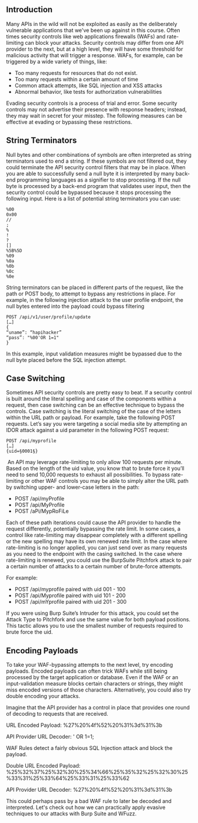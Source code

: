 
## Introduction

Many APIs in the wild will not be exploited as easily as the deliberately vulnerable applications that we've been up against in this course. Often times security controls like web applications firewalls (WAFs) and rate-limiting can block your attacks. Security controls may differ from one API provider to the next, but at a high level, they will have some threshold for malicious activity that will trigger a response. WAFs, for example, can be triggered by a wide variety of things, like:

-   Too many requests for resources that do not exist.
-   Too many requests within a certain amount of time
-   Common attack attempts, like SQL injection and XSS attacks
-   Abnormal behavior, like tests for authorization vulnerabilities

Evading security controls is a process of trial and error. Some security controls may not advertise their presence with response headers; instead, they may wait in secret for your misstep. The following measures can be effective at evading or bypassing these restrictions.


## String Terminators

Null bytes and other combinations of symbols are often interpreted as string terminators used to end a string. If these symbols are not filtered out, they could terminate the API security control filters that may be in place. When you are able to successfully send a null byte it is interpreted by many back-end programming languages as a signifier to stop processing. If the null byte is processed by a back-end program that validates user input, then the security control could be bypassed because it stops processing the following input. Here is a list of potential string terminators you can use:

```
%00
0x00
//
;
%
!
?
[]
%5B%5D
%09
%0a
%0b
%0c
%0e
```

String terminators can be placed in different parts of the request, like the path or POST body, to attempt to bypass any restrictions in place. For example, in the following injection attack to the user profile endpoint, the null bytes entered into the payload could bypass filtering

```
POST /api/v1/user/profile/update
[…]
{
“uname”: “hapihacker”
“pass”: "%00'OR 1=1"
}
```

In this example, input validation measures might be bypassed due to the null byte placed before the SQL injection attempt.


## Case Switching

Sometimes API security controls are pretty easy to beat. If a security control is built around the literal spelling and case of the components within a request, then case switching can be an effective technique to bypass the controls. Case switching is the literal switching of the case of the letters within the URL path or payload. For example, take the following POST requests. Let’s say you were targeting a social media site by attempting an IDOR attack against a uid parameter in the following POST request:  

```
POST /api/myprofile 
[…] 
{uid=§0001§} 
```

 An API may leverage rate-limiting to only allow 100 requests per minute. Based on the length of the uid value, you know that to brute force it you’ll need to send 10,000 requests to exhaust all possibilities. To bypass rate-limiting or other WAF controls you may be able to simply alter the URL path by switching upper- and lower-case letters in the path: 

- POST /api/myProfile 
- POST /api/MyProfile 
- POST /aPi/MypRoFiLe 

Each of these path iterations could cause the API provider to handle the request differently, potentially bypassing the rate limit. In some cases, a control like rate-limiting may disappear completely with a different spelling or the new spelling may have its own renewed rate limit. In the case where rate-limiting is no longer applied, you can just send over as many requests as you need to the endpoint with the casing switched. In the case where rate-limiting is renewed, you could use the BurpSuite Pitchfork attack to pair a certain number of attacks to a certain number of brute-force attempts.

For example:

- POST /api/myprofile paired with uid 001 - 100
- POST /api/Myprofile paired with uid 101 - 200
- POST /api/mYprofile paired with uid 201 - 300

If you were using Burp Suite’s Intruder for this attack, you could set the Attack Type to Pitchfork and use the same value for both payload positions. This tactic allows you to use the smallest number of requests required to brute force the uid.  


## Encoding Payloads

To take your WAF-bypassing attempts to the next level, try encoding payloads. Encoded payloads can often trick WAFs while still being processed by the target application or database. Even if the WAF or an input-validation measure blocks certain characters or strings, they might miss encoded versions of those characters. Alternatively, you could also try double encoding your attacks.

Imagine that the API provider has a control in place that provides one round of decoding to requests that are received.

URL Encoded Payload: %27%20%4f%52%20%31%3d%31%3b

API Provider URL Decoder: ' OR 1=1;

WAF Rules detect a fairly obvious SQL Injection attack and block the payload.

Double URL Encoded Payload: %25%32%37%25%32%30%25%34%66%25%35%32%25%32%30%25%33%31%25%33%64%25%33%31%25%33%62

API Provider URL Decoder: %27%20%4f%52%20%31%3d%31%3b

This could perhaps pass by a bad WAF rule to later be decoded and interpreted. Let's check out how we can practically apply evasive techniques to our attacks with Burp Suite and WFuzz.